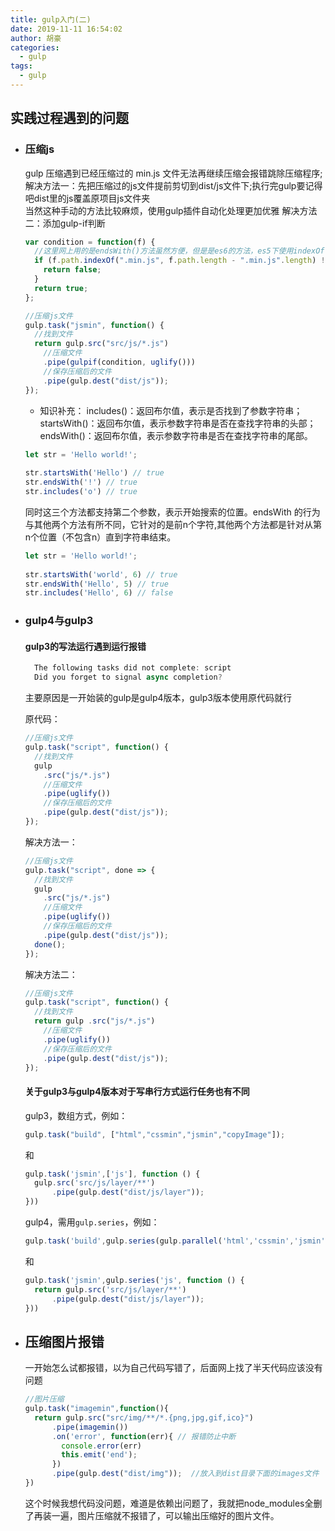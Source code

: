 ```yaml
---
title: gulp入门(二)
date: 2019-11-11 16:54:02
author: 胡豪
categories:
  - gulp
tags:
  - gulp
---
```


## 实践过程遇到的问题

- ### 压缩js 
  gulp 压缩遇到已经压缩过的 min.js 文件无法再继续压缩会报错跳除压缩程序;  
  解决方法一：先把压缩过的js文件提前剪切到dist/js文件下;执行完gulp要记得吧dist里的js覆盖原项目js文件夹  
  当然这种手动的方法比较麻烦，使用gulp插件自动化处理更加优雅
  解决方法二：添加gulp-if判断
  ```js
  var condition = function(f) {
    //这里网上用的是endsWith()方法虽然方便，但是是es6的方法，es5下使用indexOf也同样可以实现
    if (f.path.indexOf(".min.js", f.path.length - ".min.js".length) !== -1) { 
      return false;
    } 
    return true;
  };

  //压缩js文件
  gulp.task("jsmin", function() {
    //找到文件
    return gulp.src("src/js/*.js") 
      //压缩文件
      .pipe(gulpif(condition, uglify()))
      //保存压缩后的文件 
      .pipe(gulp.dest("dist/js"));
  });
  ```
  * 知识补充：
  includes()：返回布尔值，表示是否找到了参数字符串；
  startsWith()：返回布尔值，表示参数字符串是否在查找字符串的头部；
  endsWith()：返回布尔值，表示参数字符串是否在查找字符串的尾部。
  ```js
  let str = 'Hello world!';
 
  str.startsWith('Hello') // true
  str.endsWith('!') // true
  str.includes('o') // true
  ```
  同时这三个方法都支持第二个参数，表示开始搜索的位置。endsWith 的行为与其他两个方法有所不同，它针对的是前n个字符,其他两个方法都是针对从第n个位置（不包含n）直到字符串结束。
  ```js
  let str = 'Hello world!';
 
  str.startsWith('world', 6) // true
  str.endsWith('Hello', 5) // true
  str.includes('Hello', 6) // false
  ```

- ### gulp4与gulp3

  #### gulp3的写法运行遇到运行报错  
  ```js
    The following tasks did not complete: script
    Did you forget to signal async completion?
  ```
  主要原因是一开始装的gulp是gulp4版本，gulp3版本使用原代码就行

  原代码：
  ```js
  //压缩js文件
  gulp.task("script", function() {
    //找到文件
    gulp
      .src("js/*.js")
      //压缩文件
      .pipe(uglify())
      //保存压缩后的文件
      .pipe(gulp.dest("dist/js"));
  });
  ```

  解决方法一：

  ```js
  //压缩js文件
  gulp.task("script", done => {
    //找到文件
    gulp 
      .src("js/*.js")
      //压缩文件
      .pipe(uglify())
      //保存压缩后的文件
      .pipe(gulp.dest("dist/js"));
    done();
  });
  ```

  解决方法二：

  ```js
  //压缩js文件
  gulp.task("script", function() {
    //找到文件
    return gulp .src("js/*.js")
      //压缩文件
      .pipe(uglify())
      //保存压缩后的文件
      .pipe(gulp.dest("dist/js")); 
  });
  ```

  #### 关于gulp3与gulp4版本对于写串行方式运行任务也有不同 

  gulp3，数组方式，例如：
  ```js
  gulp.task("build", ["html","cssmin","jsmin","copyImage"]);
  ``` 
  和
  ```js
  gulp.task('jsmin',['js'], function () {
    gulp.src('src/js/layer/**')
        .pipe(gulp.dest("dist/js/layer"));
  }))
    ```
  gulp4，需用`gulp.series`，例如： 
  ```js
  gulp.task('build',gulp.series(gulp.parallel('html','cssmin','jsmin','copyImage')));
  ```
  和
  ```js
  gulp.task('jsmin',gulp.series('js', function () {
    return gulp.src('src/js/layer/**')
        .pipe(gulp.dest("dist/js/layer"));
  }))
  ```
- ## 压缩图片报错
  一开始怎么试都报错，以为自己代码写错了，后面网上找了半天代码应该没有问题
  ```js
  //图片压缩
  gulp.task("imagemin",function(){
    return gulp.src("src/img/**/*.{png,jpg,gif,ico}")
        .pipe(imagemin())
        .on('error', function(err){ // 报错防止中断
          console.error(err)
          this.emit('end');
        })
        .pipe(gulp.dest("dist/img"));  //放入到dist目录下面的images文件
  })
  ```
  这个时候我想代码没问题，难道是依赖出问题了，我就把node_modules全删了再装一遍，图片压缩就不报错了，可以输出压缩好的图片文件。  